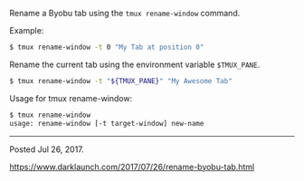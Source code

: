 Rename a Byobu tab using the `tmux rename-window` command.

Example:

```bash
$ tmux rename-window -t 0 "My Tab at position 0"
```

Rename the current tab using the environment variable `$TMUX_PANE`.

```bash
$ tmux rename-window -t "${TMUX_PANE}" "My Awesome Tab"
```

Usage for tmux rename-window:

```bash
$ tmux rename-window
usage: rename-window [-t target-window] new-name
```

---

Posted Jul 26, 2017.

https://www.darklaunch.com/2017/07/26/rename-byobu-tab.html